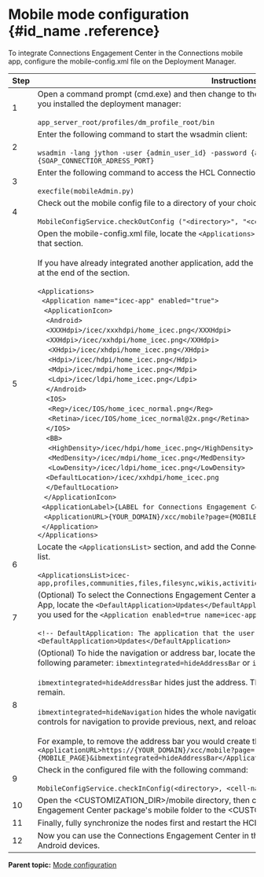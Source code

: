 # Mobile mode configuration {#id_name .reference}

To integrate Connections Engagement Center in the Connections mobile app, configure the mobile-config.xml file on the Deployment Manager.

|Step|Instructions|
|----|------------|
|1|Open a command prompt \(cmd.exe\) and then change to the following directory of the system on which you installed the deployment manager: <br><br> `app_server_root/profiles/dm_profile_root/bin`|
|2|Enter the following command to start the wsadmin client: <br><br> `wsadmin -lang jython -user {admin_user_id} -password {admin_password} -port {SOAP_CONNECTIOR_ADRESS_PORT}`|
|3|Enter the following command to access the HCL Connections configuration: <br><br> `execfile(mobileAdmin.py)`|
|4|Check out the mobile config file to a directory of your choice and make a back-up of this file: <br><br> `MobileConfigService.checkOutConfig ("<directory>", "<cell-name>")`|
|5|Open the mobile-config.xml file, locate the `<Applications>` section, and add the following configuration to that section. <br><br> If you have already integrated another application, add the Connections Engagement Center configuration at the end of the section. <br><br> `<Applications>` <br>&nbsp; `<Application name="icec-app" enabled="true">` <br>&nbsp;&nbsp; `<ApplicationIcon>` <br>&nbsp;&nbsp;&nbsp; `<Android>` <br>&nbsp;&nbsp;&nbsp;&nbsp;`<XXXHdpi>/icec/xxxhdpi/home_icec.png</XXXHdpi>` <br>&nbsp;&nbsp;&nbsp;&nbsp;`<XXHdpi>/icec/xxhdpi/home_icec.png</XXHdpi>` <br>&nbsp;&nbsp;&nbsp;&nbsp; `<XHdpi>/icec/xhdpi/home_icec.png</XHdpi>` <br>&nbsp;&nbsp;&nbsp;&nbsp; `<Hdpi>/icec/hdpi/home_icec.png</Hdpi>` <br>&nbsp;&nbsp;&nbsp;&nbsp; `<Mdpi>/icec/mdpi/home_icec.png</Mdpi>` <br>&nbsp;&nbsp;&nbsp;&nbsp; `<Ldpi>/icec/ldpi/home_icec.png</Ldpi>` <br>&nbsp;&nbsp;&nbsp; `</Android>` <br>&nbsp;&nbsp;&nbsp; `<IOS>` <br>&nbsp;&nbsp;&nbsp;&nbsp; `<Reg>/icec/IOS/home_icec_normal.png</Reg>` <br>&nbsp;&nbsp;&nbsp;&nbsp; `<Retina>/icec/IOS/home_icec_normal@2x.png</Retina>` <br>&nbsp;&nbsp;&nbsp; `</IOS>` <br>&nbsp;&nbsp;&nbsp; `<BB>` <br>&nbsp;&nbsp;&nbsp;&nbsp; `<HighDensity>/icec/hdpi/home_icec.png</HighDensity>` <br>&nbsp;&nbsp;&nbsp;&nbsp; `<MedDensity>/icec/mdpi/home_icec.png</MedDensity>` <br>&nbsp;&nbsp;&nbsp;&nbsp; `<LowDensity>/icec/ldpi/home_icec.png</LowDensity>` <br>&nbsp;&nbsp;&nbsp;</BB> `<DefaultLocation>/icec/xxhdpi/home_icec.png` <br>&nbsp;&nbsp;&nbsp; `</DefaultLocation>` <br>&nbsp;&nbsp; `</ApplicationIcon>` <br>&nbsp;&nbsp;`<ApplicationLabel>{LABEL for Connections Engagement Center}</ApplicationLabel>` <br>&nbsp;&nbsp; `<ApplicationURL>{YOUR_DOMAIN}/xcc/mobile?page={MOBILE_PAGE}</ApplicationURL>` <br>&nbsp; `</Application>` <br> `</Applications>`|
|6|Locate the `<ApplicationsList>` section, and add the Connections Engagement Center application to this list. <br><br> `<ApplicationsList>icec-app,profiles,communities,files,filesync,wikis,activities,forums,blogs,bookmarks</ApplicationsList>`|
|7|\(Optional\) To select the Connections Engagement Center as Default Application in the Connections Mobile App, locate the `<DefaultApplication>Updates</DefaultApplication>` section and replace it with the name you used for the `<Application enabled=true name=icec-app>` setting. <br><br> `<!-- DefaultApplication: The application that the user is taken to after the login.--> <DefaultApplication>Updates</DefaultApplication>`|
|8|\(Optional\) To hide the navigation or address bar, locate the `<ApplicationURL>` section and add the following parameter: `ibmextintegrated=hideAddressBar` or `ibmextintegrated=hideNavigation`. <br><br> `ibmextintegrated=hideAddressBar` hides just the address. The navigation buttons and action button will remain. <br><br> `ibmextintegrated=hideNavigation` hides the whole navigation bar. The web page must have web-based controls for navigation to provide previous, next, and reload functionality. <br><br> For example, to remove the address bar you would create the following URL:`<ApplicationURL>https://{YOUR_DOMAIN}/xcc/mobile?page={MOBILE_PAGE}&ibmextintegrated=hideAddressBar</ApplicationURL>`|
|9|Check in the configured file with the following command: <br><br> `MobileConfigService.checkInConfig(<directory>, <cell-name>)`|
|10|Open the <CUSTOMIZATION\_DIR\>/mobile directory, then copy the icec folder from of the Connections Engagement Center package's mobile folder to the <CUSTOMIZATION\_DIR\>/mobile folder.|
|11|Finally, fully synchronize the nodes first and restart the HCL Connections servers.|
|12|Now you can use the Connections Engagement Center in the HCL Connections Mobile App on iOS and Android devices.|

**Parent topic:** [Mode configuration](../../connectors/icec/cec-inst-configure-modes.md)

